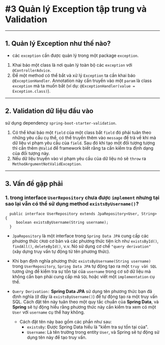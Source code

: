 # #3 Quản lý Exception tập trung và Validation

***

## 1. Quản lý Exception như thế nào?

- các `exception` cần được quản lý trong một package `exception`.

1. Khai báo một class là nơi quản lý toàn bộ các `exception` với `@ControllerAdvice`.
2. Để một method có thể bắt và xử lý `Exception` ta cần khai báo `@ExceptionHandler`. Annotation này cần truyền vào
   một `param` là class `exception` mà ta muốn bắt (ví dụ: `@ExceptionHandler(value = Exception.class)`).

***

## 2. Validation dữ liệu đầu vào

sử dụng dependency `spring-boot-starter-validation`.

1. Có thể khai báo một `field` của một class bắt `field` đó phải tuân theo những yêu cầu cụ thể, có thể truyền thêm
   vào `message` để trả về khi mà dữ liệu vi phạm yêu cầu của `field`. Sau đó khi tạo một đối tượng tượng thì cần
   thêm `@Valid` để framework biết rằng ta cần kiểm tra định dạng của đối tượng này.
2. Nếu dữ liệu truyền vào vi phạm yêu cầu của dữ liệu nó sẽ `throw` ra `MethodArgumentNotValidException`.

***

## 3. Vấn đề gặp phải

### 1. trong interface `UserRepository` chưa được `implement` nhưng tại sao lại vẫn có thể sử dụng method `existsByUsername()`?

 ```
   public interface UserRepository extends JpaRepository<User, String> {
      boolean existsByUsername(String username);
   }
 ```

- `JpaRepository` là một interface trong `Spring Data JPA` cung cấp các phương thức `CRUD` cơ bản và các phương thức
  tiện ích
  như `existsById()`, `findAll()`, `deleteById()`, v.v. Nó sử dụng cơ chế `"query derivation"` (xây dựng truy vấn tự
  động từ tên
  phương thức).


- Khi bạn định nghĩa phương thức `existsByUsername(String username)` trong `UserRepository`, `Spring Data JPA` tự động
  tạo ra
  một `truy vấn SQL` tương ứng để kiểm tra sự tồn tại của `username` trong cơ sở dữ liệu mà không cần bạn phải cung cấp
  mã
  `SQL` hoặc viết một `implementation` cụ thể.


- `Query Derivation:` **Spring Data JPA** sử dụng tên phương thức bạn đã định nghĩa (ở đây là `existsByUsername()`) để tự động tạo
  ra một truy vấn SQL. Cách đặt tên này tuân theo một quy tắc chuẩn của **Spring Data**, và **Spring** sẽ tự động hiểu rằng
  phương thức này cần kiểm tra xem có một `User` với `username` cụ thể hay không.
    + Cách đặt tên này bao gồm các phần như sau:
        * `existsBy`: Được Spring Data hiểu là "kiểm tra sự tồn tại của".
        * `Username`: Là tên trường trong entity `User`, và Spring sẽ tự động sử dụng tên này để tạo truy vấn.